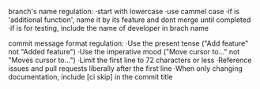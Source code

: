 branch's name regulation: 
  ·start with lowercase
  ·use cammel case
  ·if is 'additional function', name it by its feature and dont merge until completed
  ·if is for testing, include the name of developer in brach name
  
 

commit message format regulation:
  ·Use the present tense ("Add feature" not "Added feature")
  ·Use the imperative mood ("Move cursor to..." not "Moves cursor to...")
  ·Limit the first line to 72 characters or less
  ·Reference issues and pull requests liberally after the first line
  ·When only changing documentation, include [ci skip] in the commit title
